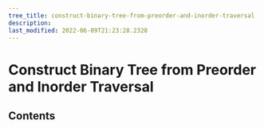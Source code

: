 ```yaml
---
tree_title: construct-binary-tree-from-preorder-and-inorder-traversal
description: 
last_modified: 2022-06-09T21:23:28.2328
---
```


# Construct Binary Tree from Preorder and Inorder Traversal

## Contents
